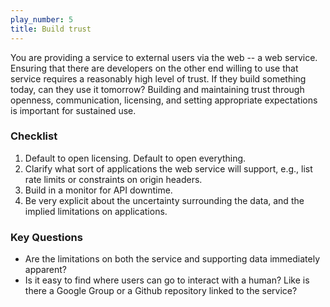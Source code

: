 ```yaml
---
play_number: 5
title: Build trust
---
```


You are providing a service to external users via the web -- a web service.  Ensuring that there are developers on the other end willing to use that service requires a reasonably high level of trust.  If they build something today, can they use it tomorrow?  Building and maintaining trust through openness, communication, licensing, and setting appropriate expectations is important for sustained use.


### Checklist
1. Default to open licensing.  Default to open everything.
2. Clarify what sort of applications the web service will support, e.g., list rate limits or constraints on origin headers.
3. Build in a monitor for API downtime. 
4. Be very explicit about the uncertainty surrounding the data, and the implied limitations on applications. 

### Key Questions
- Are the limitations on both the service and supporting data immediately apparent?
- Is it easy to find where users can go to interact with a human?  Like is there a Google Group or a Github repository linked to the service?